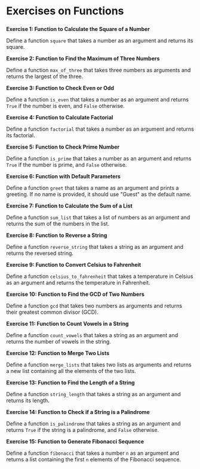 # Exercises on Functions

### 

**Exercise 1: Function to Calculate the Square of a Number**

Define a function `square` that takes a number as an argument and returns its square.

**Exercise 2: Function to Find the Maximum of Three Numbers**

Define a function `max_of_three` that takes three numbers as arguments and returns the largest of the three.

**Exercise 3: Function to Check Even or Odd**

Define a function `is_even` that takes a number as an argument and returns `True` if the number is even, and `False` otherwise.

**Exercise 4: Function to Calculate Factorial**

Define a function `factorial` that takes a number as an argument and returns its factorial.

**Exercise 5: Function to Check Prime Number**

Define a function `is_prime` that takes a number as an argument and returns `True` if the number is prime, and `False` otherwise.

**Exercise 6: Function with Default Parameters**

Define a function `greet` that takes a name as an argument and prints a greeting. If no name is provided, it should use "Guest" as the default name.

**Exercise 7: Function to Calculate the Sum of a List**

Define a function `sum_list` that takes a list of numbers as an argument and returns the sum of the numbers in the list.

**Exercise 8: Function to Reverse a String**

Define a function `reverse_string` that takes a string as an argument and returns the reversed string.

**Exercise 9: Function to Convert Celsius to Fahrenheit**

Define a function `celsius_to_fahrenheit` that takes a temperature in Celsius as an argument and returns the temperature in Fahrenheit.

**Exercise 10: Function to Find the GCD of Two Numbers**

Define a function `gcd` that takes two numbers as arguments and returns their greatest common divisor (GCD).

**Exercise 11: Function to Count Vowels in a String**

Define a function `count_vowels` that takes a string as an argument and returns the number of vowels in the string.

**Exercise 12: Function to Merge Two Lists**

Define a function `merge_lists` that takes two lists as arguments and returns a new list containing all the elements of the two lists.

**Exercise 13: Function to Find the Length of a String**

Define a function `string_length` that takes a string as an argument and returns its length.

**Exercise 14: Function to Check if a String is a Palindrome**

Define a function `is_palindrome` that takes a string as an argument and returns `True` if the string is a palindrome, and `False` otherwise.

**Exercise 15: Function to Generate Fibonacci Sequence**

Define a function `fibonacci` that takes a number `n` as an argument and returns a list containing the first `n` elements of the Fibonacci sequence.